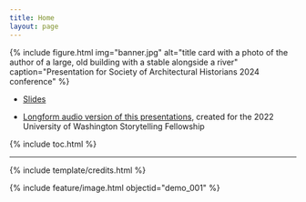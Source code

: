 ```yaml
---
title: Home
layout: page
---
```


{% include figure.html img="banner.jpg" alt="title card with a photo of the author of a large, old building with a stable alongside a river" caption="Presentation for Society of Architectural Historians 2024 conference" %}

* [Slides](https://indd.adobe.com/view/de4744b4-d44f-4afc-96cb-f4a6a31b7d55)

* [Longform audio version of this presentations](https://andrewweymouth.bandcamp.com/album/the-tideflats), created for the 2022 University of Washington Storytelling Fellowship

{% include toc.html %}

------

{% include template/credits.html %}

{% include feature/image.html objectid="demo_001" %}

